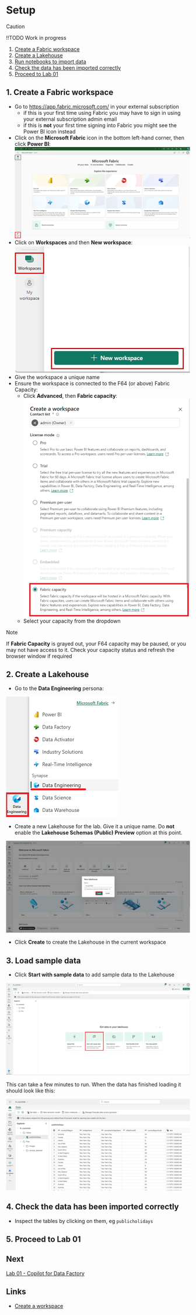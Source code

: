 # Setup

> [!CAUTION]
> !!TODO Work in progress

1. [Create a Fabric workspace](#1-create-a-fabric-workspace)
2. [Create a Lakehouse](#2-create-a-lakehouse)
3. [Run notebooks to import data](#3-run-notebooks-to-import-data)
4. [Check the data has been imported correctly](#4-check-the-data-has-been-imported-correctly)
5. [Proceed to Lab 01](#5-proceed-to-lab-01)

## 1. Create a Fabric workspace
- Go to https://app.fabric.microsoft.com/ in your external subscription
  - if this is your first time using Fabric you may have to sign in using your external subscription admin email
  - if this is **not** your first time signing into Fabric you might see the Power BI icon instead
- Click on the **Microsoft Fabric** icon in the bottom left-hand corner, then click **Power BI**:
![Fabric Home](/images/fabrichome.png)
- Click on **Workspaces** and then **New workspace**:
![New workspace](/images/newworkspace.png)
- Give the workspace a unique name
- Ensure the workspace is connected to the F64 (or above) Fabric Capacity:
  - Click **Advanced**, then **Fabric capacity**:
![Fabric Capacity](/images/fabriccapacity.png)
  - Select your capacity from the dropdown

> [!NOTE]
> If **Fabric Capacity** is grayed out, your F64 capacity may be paused, or you may not have access to it.  Check your capacity status and refresh the browser window if required

## 2. Create a Lakehouse
- Go to the **Data Engineering** persona:

![Data Engineering persona](/setup/images/dataengineeringpersona.png)

- Create a new Lakehouse for the lab.  Give it a unique name.  Do **not** enable the **Lakehouse Schemas (Public) Preview** option at this point.

![Data Engineering persona](/setup/images/newlakehouse.png)

- Click **Create** to create the Lakehouse in the current workspace

## 3. Load sample data
- Click **Start with sample data** to add sample data to the Lakehouse

![Sample Data](/setup/images/sampledata.png)

This can take a few minutes to run.  When the data has finished loading it should look like this:

![Sample Data Loaded](/setup/images/sampledataloaded.png)

## 4. Check the data has been imported correctly
- Inspect the tables by clicking on them, eg `publicholidays`

## 5. Proceed to Lab 01

## Next
[Lab 01 - Copilot for Data Factory](/labs/lab01/lab01.md)


## Links
- [Create a workspace](https://learn.microsoft.com/en-us/fabric/get-started/create-workspaces)